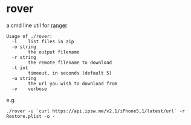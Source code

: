 rover
=====

a cmd line util for [ranger](http://github.com/DHowett/ranger)


```
Usage of ./rover:
  -l	list files in zip
  -o string
    	the output filename
  -r string
    	the remote filename to download
  -t int
    	timeout, in seconds (default 5)
  -u string
    	the url you wish to download from
  -v	verbose
```

e.g.

```shell
./rover -u `curl https://api.ipsw.me/v2.1/iPhone5,1/latest/url` -r Restore.plist -o -
```
